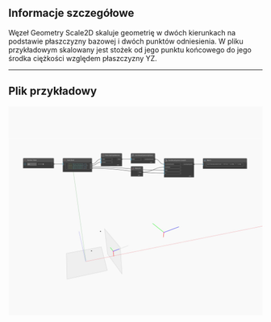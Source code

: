 ## Informacje szczegółowe
Węzeł Geometry Scale2D skaluje geometrię w dwóch kierunkach na podstawie płaszczyzny bazowej i dwóch punktów odniesienia. W pliku przykładowym skalowany jest stożek od jego punktu końcowego do jego środka ciężkości względem płaszczyzny YZ.
___
## Plik przykładowy

![Scale2D](./Autodesk.DesignScript.Geometry.CoordinateSystem.Scale2D_img.jpg)

